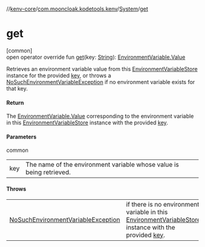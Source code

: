 //[kenv-core](../../../index.md)/[com.mooncloak.kodetools.kenv](../index.md)/[System](index.md)/[get](get.md)

# get

[common]\
open operator override fun [get](get.md)(key: [String](https://kotlinlang.org/api/latest/jvm/stdlib/kotlin/-string/index.html)): [EnvironmentVariable.Value](../-environment-variable/-value/index.md)

Retrieves an environment variable value from this [EnvironmentVariableStore](../../com.mooncloak.kodetools.kenv.store/-environment-variable-store/index.md) instance for the provided [key](get.md), or throws a [NoSuchEnvironmentVariableException](../../com.mooncloak.kodetools.kenv.exception/-no-such-environment-variable-exception/index.md) if no environment variable exists for that key.

#### Return

The [EnvironmentVariable.Value](../-environment-variable/-value/index.md) corresponding to the environment variable in this [EnvironmentVariableStore](../../com.mooncloak.kodetools.kenv.store/-environment-variable-store/index.md) instance with the provided [key](get.md).

#### Parameters

common

| | |
|---|---|
| key | The name of the environment variable whose value is being retrieved. |

#### Throws

| | |
|---|---|
| [NoSuchEnvironmentVariableException](../../com.mooncloak.kodetools.kenv.exception/-no-such-environment-variable-exception/index.md) | if there is no environment variable in this [EnvironmentVariableStore](../../com.mooncloak.kodetools.kenv.store/-environment-variable-store/index.md) instance with the provided [key](get.md). |
